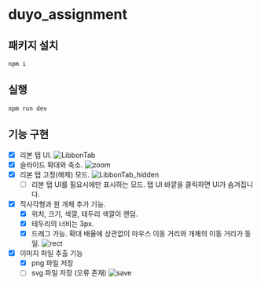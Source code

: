 # duyo_assignment

## 패키지 설치

```
npm i
```

## 실행

```
npm run dev
```

## 기능 구현

- [x] 리본 탭 UI.
  ![LibbonTab](https://github.com/user-attachments/assets/6d98272d-f71a-400b-ba35-f3dbaddbc64d)
- [x] 슬라이드 확대와 축소.
  ![zoom](https://github.com/user-attachments/assets/6ebce139-1d3b-441d-9aee-f73530217312)
- [x] 리본 탭 고정(해제) 모드.
  ![LibbonTab_hidden](https://github.com/user-attachments/assets/1883aed1-5b2d-4954-9de0-8152d93b7bab)
  - [ ] 리본 탭 UI를 필요시에만 표시하는 모드. 탭 UI 바깥을 클릭하면 UI가 숨겨집니다.
- [x] 직사각형과 원 개체 추가 기능.
  - [x] 위치, 크기, 색깔, 테두리 색깔이 랜덤.
  - [x] 테두리의 너비는 3px.
  - [x] 드래그 가능. 확대 배율에 상관없이 마우스 이동 거리와 개체의 이동 거리가 동일.
  ![rect](https://github.com/user-attachments/assets/504680c2-5911-4ed3-a2b4-5f362c36cdd6)
- [x] 이미지 파일 추출 기능
  - [x] png 파일 저장
  - [ ] svg 파일 저장 (오류 존재)
  ![save](https://github.com/user-attachments/assets/1b2b8675-bd82-47d6-b9fe-e8c91d497eef)
